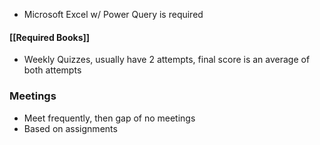 - Microsoft Excel w/ Power Query is required

#### [[Required Books]]


- Weekly Quizzes, usually have 2 attempts, final score is an average of both attempts


### Meetings
- Meet frequently, then gap of no meetings 
- Based on assignments